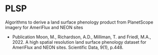 # PLSP

Algorithms to derive a land surface phenology product from PlanetScope imagery for AmeriFlux and NEON sites

- Publication
Moon, M., Richardson, A.D., Milliman, T. and Friedl, M.A., 2022. A high spatial resolution land surface phenology dataset for AmeriFlux and NEON sites. Scientific Data, 9(1), p.448.
